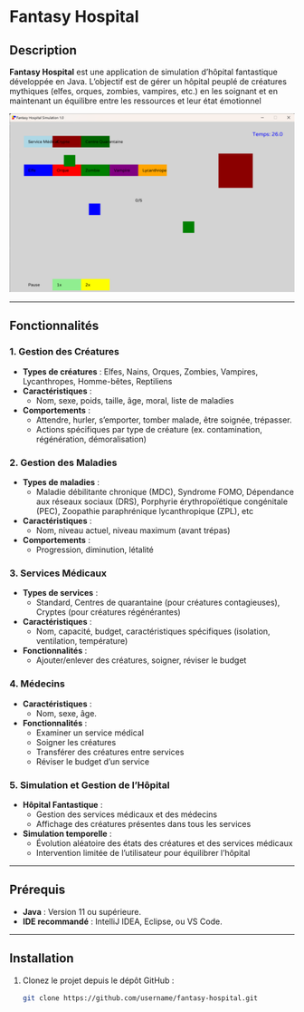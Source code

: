 # Fantasy Hospital

## Description
**Fantasy Hospital** est une application de simulation d’hôpital fantastique développée en Java. L’objectif est de gérer un hôpital peuplé de créatures mythiques (elfes, orques, zombies, vampires, etc.) en les soignant et en maintenant un équilibre entre les ressources et leur état émotionnel


![img.png](img.png)

---

## Fonctionnalités
### 1. Gestion des Créatures
- **Types de créatures** : Elfes, Nains, Orques, Zombies, Vampires, Lycanthropes, Homme-bêtes, Reptiliens
- **Caractéristiques** :
    - Nom, sexe, poids, taille, âge, moral, liste de maladies
- **Comportements** :
    - Attendre, hurler, s’emporter, tomber malade, être soignée, trépasser.
    - Actions spécifiques par type de créature (ex. contamination, régénération, démoralisation)

### 2. Gestion des Maladies
- **Types de maladies** :
    - Maladie débilitante chronique (MDC), Syndrome FOMO, Dépendance aux réseaux sociaux (DRS), Porphyrie érythropoïétique congénitale (PEC), Zoopathie paraphrénique lycanthropique (ZPL), etc
- **Caractéristiques** :
    - Nom, niveau actuel, niveau maximum (avant trépas)
- **Comportements** :
    - Progression, diminution, létalité

### 3. Services Médicaux
- **Types de services** :
    - Standard, Centres de quarantaine (pour créatures contagieuses), Cryptes (pour créatures régénérantes)
- **Caractéristiques** :
    - Nom, capacité, budget, caractéristiques spécifiques (isolation, ventilation, température)
- **Fonctionnalités** :
    - Ajouter/enlever des créatures, soigner, réviser le budget

### 4. Médecins
- **Caractéristiques** :
    - Nom, sexe, âge.
- **Fonctionnalités** :
    - Examiner un service médical
    - Soigner les créatures
    - Transférer des créatures entre services
    - Réviser le budget d’un service

### 5. Simulation et Gestion de l’Hôpital
- **Hôpital Fantastique** :
    - Gestion des services médicaux et des médecins
    - Affichage des créatures présentes dans tous les services
- **Simulation temporelle** :
    - Évolution aléatoire des états des créatures et des services médicaux
    - Intervention limitée de l’utilisateur pour équilibrer l’hôpital

---

## Prérequis
- **Java** : Version 11 ou supérieure.
- **IDE recommandé** : IntelliJ IDEA, Eclipse, ou VS Code.

---

## Installation
1. Clonez le projet depuis le dépôt GitHub :
   ```bash
   git clone https://github.com/username/fantasy-hospital.git
